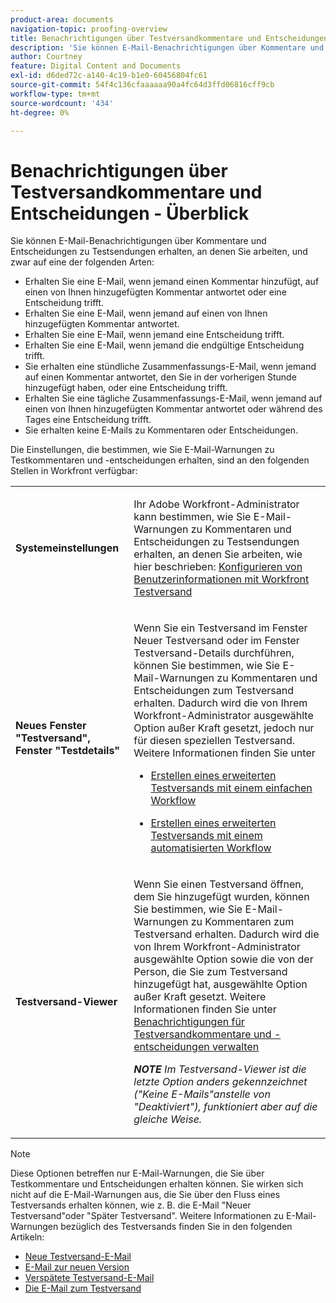 ```yaml
---
product-area: documents
navigation-topic: proofing-overview
title: Benachrichtigungen über Testversandkommentare und Entscheidungen - Überblick
description: 'Sie können E-Mail-Benachrichtigungen über Kommentare und Entscheidungen zu Testsendungen erhalten, an denen Sie arbeiten, und zwar auf eine der folgenden Arten: EDIT ME.'
author: Courtney
feature: Digital Content and Documents
exl-id: d6ded72c-a140-4c19-b1e0-60456804fc61
source-git-commit: 54f4c136cfaaaaaa90a4fc64d3ffd06816cff9cb
workflow-type: tm+mt
source-wordcount: '434'
ht-degree: 0%

---
```


# Benachrichtigungen über Testversandkommentare und Entscheidungen - Überblick

Sie können E-Mail-Benachrichtigungen über Kommentare und Entscheidungen zu Testsendungen erhalten, an denen Sie arbeiten, und zwar auf eine der folgenden Arten:

* Erhalten Sie eine E-Mail, wenn jemand einen Kommentar hinzufügt, auf einen von Ihnen hinzugefügten Kommentar antwortet oder eine Entscheidung trifft.
* Erhalten Sie eine E-Mail, wenn jemand auf einen von Ihnen hinzugefügten Kommentar antwortet.
* Erhalten Sie eine E-Mail, wenn jemand eine Entscheidung trifft.
* Erhalten Sie eine E-Mail, wenn jemand die endgültige Entscheidung trifft.
* Sie erhalten eine stündliche Zusammenfassungs-E-Mail, wenn jemand auf einen Kommentar antwortet, den Sie in der vorherigen Stunde hinzugefügt haben, oder eine Entscheidung trifft.
* Erhalten Sie eine tägliche Zusammenfassungs-E-Mail, wenn jemand auf einen von Ihnen hinzugefügten Kommentar antwortet oder während des Tages eine Entscheidung trifft.
* Sie erhalten keine E-Mails zu Kommentaren oder Entscheidungen.

Die Einstellungen, die bestimmen, wie Sie E-Mail-Warnungen zu Testkommentaren und -entscheidungen erhalten, sind an den folgenden Stellen in Workfront verfügbar:

<table cellpadding="10" cellspacing="0"> 
 <tbody> 
  <tr> 
   <td role="rowheader"> <p><span class="wysiwyg-font-size-medium"><strong>Systemeinstellungen</strong></span> </p> </td> 
   <td> <p><span class="wysiwyg-font-size-medium">Ihr Adobe Workfront-Administrator kann bestimmen, wie Sie E-Mail-Warnungen zu Kommentaren und Entscheidungen zu Testsendungen erhalten, an denen Sie arbeiten, wie hier beschrieben: <a href="../../../workfront-proof/wp-mnguserscontacts/users/configure-user-info.md" class="MCXref xref">Konfigurieren von Benutzerinformationen mit Workfront Testversand</a></span> </p> </td> 
  </tr> 
  <tr> 
   <td role="rowheader"> <p><span class="wysiwyg-font-size-medium"><strong>Neues Fenster "Testversand", Fenster "Testdetails"</strong></span> </p> </td> 
   <td> <p><span class="wysiwyg-font-size-medium">Wenn Sie ein Testversand im Fenster Neuer Testversand oder im Fenster Testversand-Details durchführen, können Sie bestimmen, wie Sie E-Mail-Warnungen zu Kommentaren und Entscheidungen zum Testversand erhalten. Dadurch wird die von Ihrem Workfront-Administrator ausgewählte Option außer Kraft gesetzt, jedoch nur für diesen speziellen Testversand. Weitere Informationen finden Sie unter</span> </p> 
    <ul> 
     <li> <p><a href="../../../review-and-approve-work/proofing/creating-proofs-within-workfront/configure-basic-proof-workflow.md" class="MCXref xref">Erstellen eines erweiterten Testversands mit einem einfachen Workflow</a> </p> </li> 
     <li> <p><a href="../../../review-and-approve-work/proofing/creating-proofs-within-workfront/create-automated-proof-workflow.md" class="MCXref xref">Erstellen eines erweiterten Testversands mit einem automatisierten Workflow</a> </p> </li> 
    </ul> </td> 
  </tr> 
  <tr> 
   <td role="rowheader"> <p><span class="wysiwyg-font-size-medium"><strong>Testversand-Viewer</strong></span> </p> </td> 
   <td> <p><span class="wysiwyg-font-size-medium">Wenn Sie einen Testversand öffnen, dem Sie hinzugefügt wurden, können Sie bestimmen, wie Sie E-Mail-Warnungen zu Kommentaren zum Testversand erhalten. Dadurch wird die von Ihrem Workfront-Administrator ausgewählte Option sowie die von der Person, die Sie zum Testversand hinzugefügt hat, ausgewählte Option außer Kraft gesetzt. Weitere Informationen finden Sie unter <a href="../../../review-and-approve-work/proofing/reviewing-proofs-within-workfront/manage-notifications-for-proof-comments.md" class="MCXref xref">Benachrichtigungen für Testversandkommentare und -entscheidungen verwalten</a></span> </p> <p><span class="wysiwyg-font-size-medium"><em><strong>NOTE</strong> Im Testversand-Viewer ist die letzte Option anders gekennzeichnet ("Keine E-Mails"anstelle von "Deaktiviert"), funktioniert aber auf die gleiche Weise.</em></span> </p> </td> 
  </tr> 
 </tbody> 
</table>

>[!NOTE]
>
>Diese Optionen betreffen nur E-Mail-Warnungen, die Sie über Testkommentare und Entscheidungen erhalten können. Sie wirken sich nicht auf die E-Mail-Warnungen aus, die Sie über den Fluss eines Testversands erhalten können, wie z. B. die E-Mail &quot;Neuer Testversand&quot;oder &quot;Später Testversand&quot;. Weitere Informationen zu E-Mail-Warnungen bezüglich des Testversands finden Sie in den folgenden Artikeln:
>
>* [Neue Testversand-E-Mail](../../../workfront-proof/wp-emailsntfctns/proof-notifications-and-reminders/new-proof-email.md)
>* [E-Mail zur neuen Version](../../../workfront-proof/wp-emailsntfctns/proof-notifications-and-reminders/new-version-email.md)
>* [Verspätete Testversand-E-Mail](../../../workfront-proof/wp-emailsntfctns/proof-notifications-and-reminders/late-proof-email.md)
>* [Die E-Mail zum Testversand](../../../workfront-proof/wp-emailsntfctns/proof-notifications-and-reminders/proof-made-email.md)


